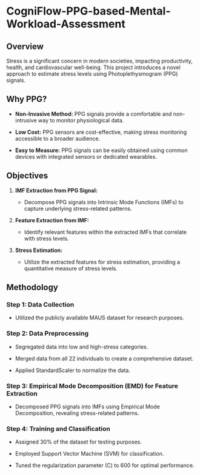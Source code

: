 # CogniFlow-PPG-based-Mental-Workload-Assessment

## Overview

Stress is a significant concern in modern societies, impacting productivity, health, and cardiovascular well-being. This project introduces a novel approach to estimate stress levels using Photoplethysmogram (PPG) signals.

## Why PPG?

- **Non-Invasive Method:** PPG signals provide a comfortable and non-intrusive way to monitor physiological data.
  
- **Low Cost:** PPG sensors are cost-effective, making stress monitoring accessible to a broader audience.

- **Easy to Measure:** PPG signals can be easily obtained using common devices with integrated sensors or dedicated wearables.

## Objectives

1. **IMF Extraction from PPG Signal:**
   - Decompose PPG signals into Intrinsic Mode Functions (IMFs) to capture underlying stress-related patterns.

2. **Feature Extraction from IMF:**
   - Identify relevant features within the extracted IMFs that correlate with stress levels.

3. **Stress Estimation:**
   - Utilize the extracted features for stress estimation, providing a quantitative measure of stress levels.

## Methodology

### Step 1: Data Collection

- Utilized the publicly available MAUS dataset for research purposes.

### Step 2: Data Preprocessing

- Segregated data into low and high-stress categories.
  
- Merged data from all 22 individuals to create a comprehensive dataset.

- Applied StandardScaler to normalize the data.

### Step 3: Empirical Mode Decomposition (EMD) for Feature Extraction

- Decomposed PPG signals into IMFs using Empirical Mode Decomposition, revealing stress-related patterns.

### Step 4: Training and Classification

- Assigned 30% of the dataset for testing purposes.

- Employed Support Vector Machine (SVM) for classification.

- Tuned the regularization parameter (C) to 600 for optimal performance.
